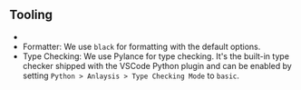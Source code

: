## Tooling
- 
- Formatter: We use `black` for formatting with the default options.
- Type Checking: We use Pylance for type checking. It's the built-in type checker shipped with the VSCode Python plugin and can be enabled by setting `Python > Anlaysis > Type Checking Mode` to `basic`.